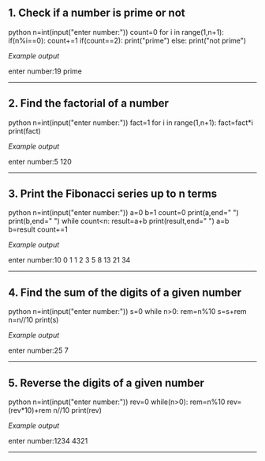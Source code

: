 ## 1. Check if a number is prime or not 

python
n=int(input("enter number:"))
count=0
for i in range(1,n+1):
    if(n%i==0):
        count+=1
    if(count==2):
        print("prime")
    else:
        print("not prime")


*Example output*


enter number:19
prime


---

## 2. Find the factorial of a number

python
n=int(input("enter number:"))
fact=1
for i in range(1,n+1):
    fact=fact*i
    print(fact)


*Example output*


enter number:5
120


---

## 3. Print the Fibonacci series up to n terms

python
n=int(input("enter number:"))
a=0
b=1
count=0
print(a,end=" ")
print(b,end=" ")
while count<n:
    result=a+b
    print(result,end=" ")
    a=b
    b=result
    count+=1


*Example output*

enter number:10
0 1 1 2 3 5  8 13 21 34


---

## 4. Find the sum of the digits of a given number

python
n=int(input("enter number:"))
s=0
while n>0:
    rem=n%10
    s=s+rem
    n=n//10
print(s)


*Example output*

enter number:25
7


---

## 5. Reverse the digits of a given number

python
n=int(input("enter number:"))
rev=0
while(n>0):
    rem=n%10
    rev=(rev*10)+rem
    n//10
    print(rev)


*Example output*

enter number:1234
4321


---

